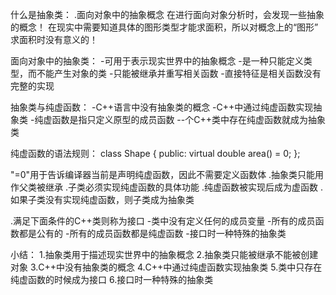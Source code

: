什么是抽象类：
.面向对象中的抽象概念
  在进行面向对象分析时，会发现一些抽象的概念！
  在现实中需要知道具体的图形类型才能求面积，所以对概念上的“图形”
  求面积时没有意义的！
 
面向对象中的抽象类：
  -可用于表示现实世界中的抽象概念
  -是一种只能定义类型，而不能产生对象的类
  -只能被继承并重写相关函数
  -直接特征是相关函数没有完整的实现

抽象类与纯虚函数：
  -C++语言中没有抽象类的概念
  -C++中通过纯虚函数实现抽象类
  -纯虚函数是指只定义原型的成员函数
  --个C++类中存在纯虚函数就成为抽象类

纯虚函数的语法规则：
class Shape
{
public:
    virtual double area() = 0;
};

  "=0"用于告诉编译器当前是声明纯虚函数，因此不需要定义函数体
.抽象类只能用作父类被继承
.子类必须实现纯虚函数的具体功能
.纯虚函数被实现后成为虚函数
.如果子类没有实现纯虚函数，则子类成为抽象类

.满足下面条件的C++类则称为接口
  -类中没有定义任何的成员变量
  -所有的成员函数都是公有的
  -所有的成员函数都是纯虚函数
  -接口时一种特殊的抽象类

小结：
1.抽象类用于描述现实世界中的抽象概念
2.抽象类只能被继承不能被创建对象
3.C++中没有抽象类的概念
4.C++中通过纯虚函数实现抽象类
5.类中只存在纯虚函数的时候成为接口
6.接口时一种特殊的抽象类


